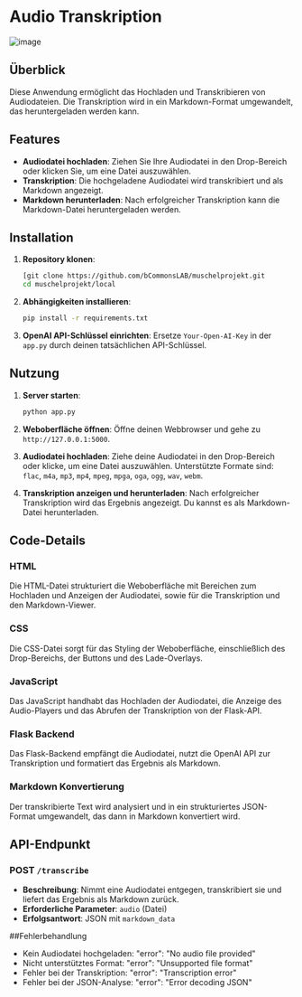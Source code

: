 # Audio Transkription

![image](https://github.com/user-attachments/assets/7891002e-f2fe-4ac0-af7e-ec8b2f3853c8)


## Überblick
Diese Anwendung ermöglicht das Hochladen und Transkribieren von Audiodateien. Die Transkription wird in ein Markdown-Format umgewandelt, das heruntergeladen werden kann.

## Features
- **Audiodatei hochladen**: Ziehen Sie Ihre Audiodatei in den Drop-Bereich oder klicken Sie, um eine Datei auszuwählen.
- **Transkription**: Die hochgeladene Audiodatei wird transkribiert und als Markdown angezeigt.
- **Markdown herunterladen**: Nach erfolgreicher Transkription kann die Markdown-Datei heruntergeladen werden.

## Installation

1. **Repository klonen**:
    ```bash
    [git clone https://github.com/bCommonsLAB/muschelprojekt.git
    cd muschelprojekt/local
    ```

2. **Abhängigkeiten installieren**:
    ```bash
    pip install -r requirements.txt
    ```

3. **OpenAI API-Schlüssel einrichten**:
    Ersetze `Your-Open-AI-Key` in der `app.py` durch deinen tatsächlichen API-Schlüssel.

## Nutzung

1. **Server starten**:
    ```bash
    python app.py
    ```

2. **Weboberfläche öffnen**:
    Öffne deinen Webbrowser und gehe zu `http://127.0.0.1:5000`.

3. **Audiodatei hochladen**:
    Ziehe deine Audiodatei in den Drop-Bereich oder klicke, um eine Datei auszuwählen. Unterstützte Formate sind: `flac`, `m4a`, `mp3`, `mp4`, `mpeg`, `mpga`, `oga`, `ogg`, `wav`, `webm`.

4. **Transkription anzeigen und herunterladen**:
    Nach erfolgreicher Transkription wird das Ergebnis angezeigt. Du kannst es als Markdown-Datei herunterladen.

## Code-Details

### HTML

Die HTML-Datei strukturiert die Weboberfläche mit Bereichen zum Hochladen und Anzeigen der Audiodatei, sowie für die Transkription und den Markdown-Viewer.

### CSS

Die CSS-Datei sorgt für das Styling der Weboberfläche, einschließlich des Drop-Bereichs, der Buttons und des Lade-Overlays.

### JavaScript

Das JavaScript handhabt das Hochladen der Audiodatei, die Anzeige des Audio-Players und das Abrufen der Transkription von der Flask-API.

### Flask Backend

Das Flask-Backend empfängt die Audiodatei, nutzt die OpenAI API zur Transkription und formatiert das Ergebnis als Markdown.

### Markdown Konvertierung

Der transkribierte Text wird analysiert und in ein strukturiertes JSON-Format umgewandelt, das dann in Markdown konvertiert wird.

## API-Endpunkt

### POST `/transcribe`
- **Beschreibung**: Nimmt eine Audiodatei entgegen, transkribiert sie und liefert das Ergebnis als Markdown zurück.
- **Erforderliche Parameter**: `audio` (Datei)
- **Erfolgsantwort**: JSON mit `markdown_data`



##Fehlerbehandlung
- Kein Audiodatei hochgeladen: "error": "No audio file provided"
- Nicht unterstütztes Format: "error": "Unsupported file format"
- Fehler bei der Transkription: "error": "Transcription error"
- Fehler bei der JSON-Analyse: "error": "Error decoding JSON"

